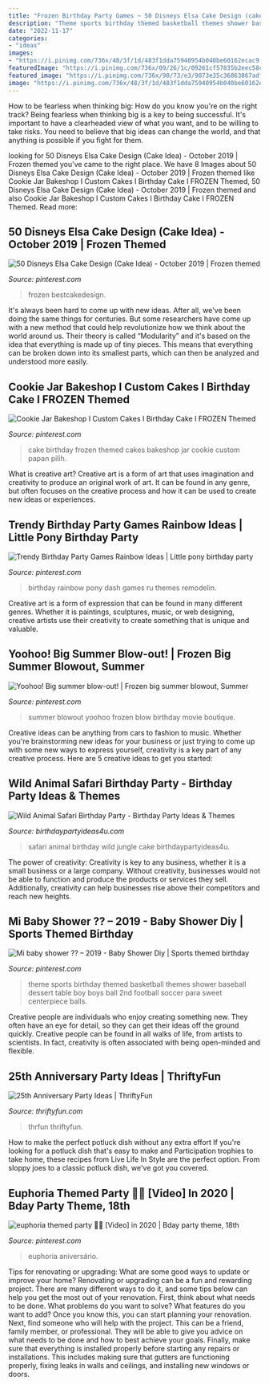 ```yaml
---
title: "Frozen Birthday Party Games ~ 50 Disneys Elsa Cake Design (cake Idea)"
description: "Theme sports birthday themed basketball themes shower baseball dessert table boy boys ball 2nd football soccer para sweet centerpiece balls"
date: "2022-11-17"
categories:
- "ideas"
images:
- "https://i.pinimg.com/736x/48/3f/1d/483f1dda75940954b040be60162ecac9.jpg"
featuredImage: "https://i.pinimg.com/736x/09/26/1c/09261cf57835b2eec58c1daeed68ea4c.jpg"
featured_image: "https://i.pinimg.com/736x/90/73/e3/9073e35c36863867adf9419fd8c4c510--summer-birthday-birthday-parties.jpg"
image: "https://i.pinimg.com/736x/48/3f/1d/483f1dda75940954b040be60162ecac9.jpg"
---
```



How to be fearless when thinking big: How do you know you're on the right track?
Being fearless when thinking big is a key to being successful. It's important to have a clearheaded view of what you want, and to be willing to take risks. You need to believe that big ideas can change the world, and that anything is possible if you fight for them.

	

		
looking for 50 Disneys Elsa Cake Design (Cake Idea) - October 2019 | Frozen themed you've came to the right place. We have 8 Images about 50 Disneys Elsa Cake Design (Cake Idea) - October 2019 | Frozen themed like Cookie Jar Bakeshop I Custom Cakes I Birthday Cake I FROZEN Themed, 50 Disneys Elsa Cake Design (Cake Idea) - October 2019 | Frozen themed and also Cookie Jar Bakeshop I Custom Cakes I Birthday Cake I FROZEN Themed. Read more:
		
    
## 50 Disneys Elsa Cake Design (Cake Idea) - October 2019 | Frozen Themed

<img loading=lazy src="https://i.pinimg.com/736x/48/3f/1d/483f1dda75940954b040be60162ecac9.jpg" onerror="this.onerror=null;this.src='https://tse3.mm.bing.net/th?id=OIP.LfSTd-JbX_pQLpqs-QBOswHaKY&amp;pid=15.1';" alt="50 Disneys Elsa Cake Design (Cake Idea) - October 2019 | Frozen themed">

_Source: pinterest.com_

>frozen bestcakedesign. 

	

It's always been hard to come up with new ideas. After all, we've been doing the same things for centuries. But some researchers have come up with a new method that could help revolutionize how we think about the world around us. Their theory is called “Modularity” and it's based on the idea that everything is made up of tiny pieces. This means that everything can be broken down into its smallest parts, which can then be analyzed and understood more easily.

    
## Cookie Jar Bakeshop I Custom Cakes I Birthday Cake I FROZEN Themed

<img loading=lazy src="https://i.pinimg.com/736x/01/6e/45/016e45c2a6de12ab909a932a931e4ac0--frozen-themed-birthday-cake-birthday-cakes.jpg" onerror="this.onerror=null;this.src='https://tse4.mm.bing.net/th?id=OIP.gA2Ixef_E6zg6Z7NnzEnJAHaNK&amp;pid=15.1';" alt="Cookie Jar Bakeshop I Custom Cakes I Birthday Cake I FROZEN Themed">

_Source: pinterest.com_

>cake birthday frozen themed cakes bakeshop jar cookie custom papan pilih. 

	

What is creative art?
Creative art is a form of art that uses imagination and creativity to produce an original work of art. It can be found in any genre, but often focuses on the creative process and how it can be used to create new ideas or experiences.

    
## Trendy Birthday Party Games Rainbow Ideas | Little Pony Birthday Party

<img loading=lazy src="https://i.pinimg.com/736x/25/08/e7/2508e7deed428381c5c90620f59703b9.jpg" onerror="this.onerror=null;this.src='https://tse2.mm.bing.net/th?id=OIP.bOZuH6bVn1IxK9RTdX_qwgAAAA&amp;pid=15.1';" alt="Trendy Birthday Party Games Rainbow Ideas | Little pony birthday party">

_Source: pinterest.com_

>birthday rainbow pony dash games ru themes remodelin. 

	

Creative art is a form of expression that can be found in many different genres. Whether it is paintings, sculptures, music, or web designing, creative artists use their creativity to create something that is unique and valuable.

    
## Yoohoo! Big Summer Blow-out! | Frozen Big Summer Blowout, Summer

<img loading=lazy src="https://i.pinimg.com/736x/90/73/e3/9073e35c36863867adf9419fd8c4c510--summer-birthday-birthday-parties.jpg" onerror="this.onerror=null;this.src='https://tse4.mm.bing.net/th?id=OIP.v2dmVtrICOQMZvTb5rv3CQDMEy&amp;pid=15.1';" alt="Yoohoo! Big summer blow-out! | Frozen big summer blowout, Summer">

_Source: pinterest.com_

>summer blowout yoohoo frozen blow birthday movie boutique. 

	

Creative ideas can be anything from cars to fashion to music. Whether you're brainstorming new ideas for your business or just trying to come up with some new ways to express yourself, creativity is a key part of any creative process. Here are 5 creative ideas to get you started:

    
## Wild Animal Safari Birthday Party - Birthday Party Ideas &amp; Themes

<img loading=lazy src="http://www.birthdaypartyideas4u.com/wp-content/uploads/2017/02/Wild-Animal-Safari-Birthday-Party-Cake-600x900.jpg" onerror="this.onerror=null;this.src='https://tse3.mm.bing.net/th?id=OIP.H5M1bjP7OwwnzKgM9AzQkQHaLH&amp;pid=15.1';" alt="Wild Animal Safari Birthday Party - Birthday Party Ideas &amp; Themes">

_Source: birthdaypartyideas4u.com_

>safari animal birthday wild jungle cake birthdaypartyideas4u. 

	

The power of creativity:
Creativity is key to any business, whether it is a small business or a large company. Without creativity, businesses would not be able to function and produce the products or services they sell. Additionally, creativity can help businesses rise above their competitors and reach new heights.

    
## Mi Baby Shower ?? – 2019 - Baby Shower Diy | Sports Themed Birthday

<img loading=lazy src="https://i.pinimg.com/736x/20/9b/28/209b28228075b2a0d6fa3f5e5b723c14.jpg" onerror="this.onerror=null;this.src='https://tse2.mm.bing.net/th?id=OIP.x6rIsoW2W84JnfE-mnQn4wAAAA&amp;pid=15.1';" alt="Mi baby shower ?? – 2019 - Baby Shower Diy | Sports themed birthday">

_Source: pinterest.com_

>theme sports birthday themed basketball themes shower baseball dessert table boy boys ball 2nd football soccer para sweet centerpiece balls. 

	

Creative people are individuals who enjoy creating something new. They often have an eye for detail, so they can get their ideas off the ground quickly. Creative people can be found in all walks of life, from artists to scientists. In fact, creativity is often associated with being open-minded and flexible.

    
## 25th Anniversary Party Ideas | ThriftyFun

<img loading=lazy src="https://img.thrfun.com/img/003/237/memorytree2_l.jpg" onerror="this.onerror=null;this.src='https://tse2.mm.bing.net/th?id=OIP.J5vKZ4D_9nKikcJH1wBDrgHaKu&amp;pid=15.1';" alt="25th Anniversary Party Ideas | ThriftyFun">

_Source: thriftyfun.com_

>thrfun thriftyfun. 

	

How to make the perfect potluck dish without any extra effort
If you're looking for a potluck dish that's easy to make and Participation trophies to take home, these recipes from Live Life In Style are the perfect option. From sloppy joes to a classic potluck dish, we've got you covered.

    
## Euphoria Themed Party 🤩🤩 [Video] In 2020 | Bday Party Theme, 18th

<img loading=lazy src="https://i.pinimg.com/736x/09/26/1c/09261cf57835b2eec58c1daeed68ea4c.jpg" onerror="this.onerror=null;this.src='https://tse2.mm.bing.net/th?id=OIP.IeIxjGmkgDOEIRVBHDPh9AHaNK&amp;pid=15.1';" alt="euphoria themed party 🤩🤩 [Video] in 2020 | Bday party theme, 18th">

_Source: pinterest.com_

>euphoria aniversário. 

	

Tips for renovating or upgrading: What are some good ways to update or improve your home?
Renovating or upgrading can be a fun and rewarding project. There are many different ways to do it, and some tips below can help you get the most out of your renovation. First, think about what needs to be done. What problems do you want to solve? What features do you want to add? Once you know this, you can start planning your renovation. Next, find someone who will help with the project. This can be a friend, family member, or professional. They will be able to give you advice on what needs to be done and how to best achieve your goals. Finally, make sure that everything is installed properly before starting any repairs or installations. This includes making sure that gutters are functioning properly, fixing leaks in walls and ceilings, and installing new windows or doors.

